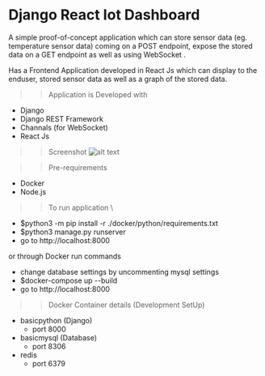 # Django React Iot Dashboard

A simple proof-of-concept application which can store sensor data (eg. temperature sensor data) coming on a POST endpoint, expose the stored data on a GET endpoint
as well as using WebSocket .

Has a Frontend Application developed in React Js which can display to the enduser, stored sensor data as well as a graph of the stored data.

>>Application is Developed with 
- Django
- Django REST Framework
- Channals (for WebSocket)
- React Js

>> Screenshot 
![alt text](https://raw.githubusercontent.com/viratayya/DjangoReactIotDashboard/master/screenshot/Capture.PNG)

>>Pre-requirements 
- Docker
- Node.js 

>>To run application \
- $python3 -m pip install -r ./docker/python/requirements.txt
- $python3 manage.py runserver
- go to http://localhost:8000
 
 or through Docker run commands  
- change database settings by uncommenting mysql settings
- $docker-compose up --build
- go to http://localhost:8000

>>Docker Container details (Development SetUp)
- basicpython (Django)
  - port 8000
- basicmysql (Database)
  - port 8306
- redis
  - port 6379
  
